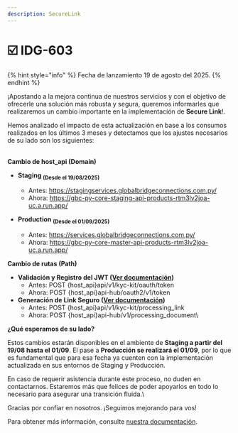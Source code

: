 ```yaml
---
description: SecureLink
---
```


# ☑️ IDG-603

{% hint style="info" %}
Fecha de lanzamiento 19 de agosto del 2025.
{% endhint %}

¡Apostando a la mejora continua de nuestros servicios y con el objetivo de ofrecerle una solución más robusta y segura, queremos informarles que realizaremos un cambio importante en la implementación de **Secure Link**!.

Hemos analizado el impacto de esta actualización en base a los consumos realizados en los últimos 3 meses y detectamos que los ajustes necesarios de su lado son los siguientes:

\
**Cambio de host\_api (Domain)**

* **Staging&#x20;**<sub>**(Desde el 19/08/2025)**</sub>
  * Antes: https://stagingservices.globalbridgeconnections.com.py/
  *   Ahora: https://gbc-py-core-staging-api-products-rtm3lv2joa-uc.a.run.app/


*   **Production&#x20;**<sub>**(Desde el 01/09/2025)**</sub>

    * Antes: https://services.globalbridgeconnections.com.py/
    * Ahora: https://gbc-py-core-master-api-products-rtm3lv2joa-uc.a.run.app/



**Cambio de rutas (Path)**

* **Validación y Registro del JWT (**[**Ver documentación**](https://techfactory.gitbook.io/kyc-tool-kit/implementacion/secure-link-implementacion#validacion-y-registo-de-jwt)**)**
  * Antes: POST {host\_api}api/v1/kyc-kit/oauth/token
  * Ahora: POST {host\_api}api-hub/oauth2/v1/token
* **Generación de Link Seguro (**[**Ver documentación**](https://techfactory.gitbook.io/kyc-tool-kit/implementacion/secure-link-implementacion#generar-link-seguro-1)**)**
  * Antes: POST {host\_api}api/v1/kyc-kit/processing\_link
  * Ahora: POST {host\_api}api-hub/v1/processing\_document\


**¿Qué esperamos de su lado?**

Estos cambios estarán disponibles en el ambiente de **Staging a partir del 19/08 hasta el 01/09**. El pase a **Producción se realizará el 01/09**, por lo que es fundamental que para esa fecha ya cuenten con la implementación actualizada en sus entornos de Staging y Producción.

En caso de requerir asistencia durante este proceso, no duden en contactarnos. Estaremos más que felices de poder apoyarlos en todo lo necesario para asegurar una transición fluida.\


Gracias por confiar en nosotros. ¡Seguimos mejorando para vos!

Para obtener más información, consulte [nuestra documentación](base-de-conocimientos/que-datos-retorna-el-servicio-de-secure-link/).
